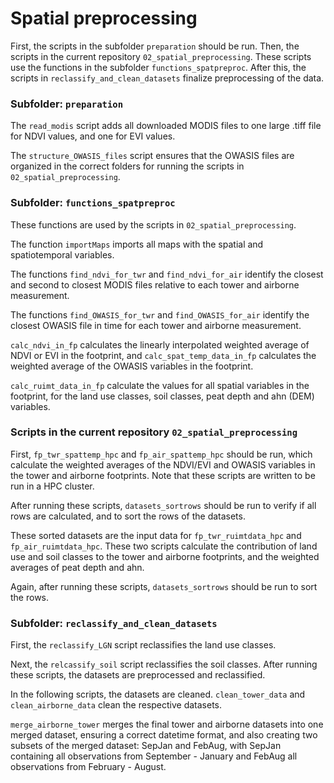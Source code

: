 # Spatial preprocessing
First, the scripts in the subfolder ```preparation``` should be run. Then, the scripts in the current repository ```02_spatial_preprocessing```. These scripts use the functions in the subfolder ```functions_spatpreproc```. After this, the scripts in ```reclassify_and_clean_datasets``` finalize preprocessing of the data.

### Subfolder: ```preparation```
The ```read_modis``` script adds all downloaded MODIS files to one large .tiff file for NDVI values, and one for EVI values.

The ```structure_OWASIS_files``` script ensures that the OWASIS files are organized in the correct folders for running the scripts in ```02_spatial_preprocessing```.

### Subfolder: ```functions_spatpreproc```
These functions are used by the scripts in ```02_spatial_preprocessing```.

The function ```importMaps``` imports all maps with the spatial and spatiotemporal variables.

The functions ```find_ndvi_for_twr``` and ```find_ndvi_for_air``` identify the closest and second to closest MODIS files relative to each tower and airborne measurement.

The functions ```find_OWASIS_for_twr``` and ```find_OWASIS_for_air``` identify the closest OWASIS file in time for each tower and airborne measurement.

```calc_ndvi_in_fp``` calculates the linearly interpolated weighted average of NDVI or EVI in the footprint, and ```calc_spat_temp_data_in_fp``` calculates the weighted average of the OWASIS variables in the footprint.

```calc_ruimt_data_in_fp``` calculate the values for all spatial variables in the footprint, for the land use classes, soil classes, peat depth and ahn (DEM) variables.

### Scripts in the current repository ```02_spatial_preprocessing```
First, ```fp_twr_spattemp_hpc``` and ```fp_air_spattemp_hpc``` should be run, which calculate the weighted averages of the NDVI/EVI and OWASIS variables in the tower and airborne footprints. Note that these scripts are written to be run in a HPC cluster. 

After running these scripts, ```datasets_sortrows``` should be run to verify if all rows are calculated, and to sort the rows of the datasets.

These sorted datasets are the input data for ```fp_twr_ruimtdata_hpc``` and ```fp_air_ruimtdata_hpc```. These two scripts calculate the contribution of land use and soil classes to the tower and airborne footprints, and the weighted averages of peat depth and ahn. 

Again, after running these scripts, ```datasets_sortrows``` should be run to sort the rows.

### Subfolder: ```reclassify_and_clean_datasets```
First, the ```reclassify_LGN``` script reclassifies the land use classes.

Next, the ```relcassify_soil``` script reclassifies the soil classes. After running these scripts, the datasets are preprocessed and reclassified. 

In the following scripts, the datasets are cleaned. ```clean_tower_data``` and ```clean_airborne_data``` clean the respective datasets. 

```merge_airborne_tower``` merges the final tower and airborne datasets into one merged dataset, ensuring a correct datetime format, and also creating two subsets of the merged dataset: SepJan and FebAug, with SepJan containing all observations from September - January and FebAug all observations from February - August.

